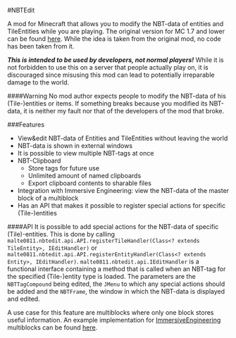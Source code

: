 #NBTEdit

A mod for Minecraft that allows you to modify the NBT-data of entities and TileEntities while you are playing. The original version for MC 1.7 and lower can be found [here](https://github.com/DavidGoldman/NBTEdit). While the idea is taken from the original mod, no code has been taken from it.

***This is intended to be used by developers, not normal players!*** While it is not forbidden to use this on a server that people actually play on, it is discouraged since misusing this mod can lead to potentially irreparable damage to the world.

####Warning
No mod author expects people to modify the NBT-data of his (Tile-)entities or items. If something breaks because you modified its NBT-data, it is neither my fault nor that of the developers of the mod that broke.

###Features

- View&edit NBT-data of Entities and TileEntities without leaving the world
- NBT-data is shown in external windows
- It is possible to view multiple NBT-tags at once
- NBT-Clipboard
  - Store tags for future use
  - Unlimited amount of named clipboards
  - Export clipboard contents to sharable files
- Integration with Immersive Engineering: view the NBT-data of the master block of a multiblock
- Has an API that makes it possible to register special actions for specific (Tile-)entities


####API
It is possible to add special actions for the NBT-data of specific (Tile)-entities. This is done by calling `malte0811.nbtedit.api.API.registerTileHandler(Class<? extends TileEntity>, IEditHandler)` or `malte0811.nbtedit.api.API.registerEntityHandler(Class<? extends Entity>, IEditHandler)`. `malte0811.nbtedit.api.IEditHandler` is a functional interface containing a method that is called when an NBT-tag for the specified (Tile-)entity type is loaded. The parameters are the `NBTTagCompound` being edited, the `JMenu` to which any special actions should be added and the `NBTFrame`, the window in which the NBT-data is displayed and edited.

A use case for this feature are multiblocks where only one block stores useful information. An example implementation for [ImmersiveEngineering](https://github.com/BluSunrize/ImmersiveEngineering) multiblocks can be found [here](src/main/java/malte0811/nbtedit/Compat.java).